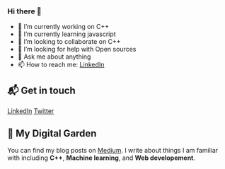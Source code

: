 ### Hi there 👋

- 🔭 I’m currently working on C++
- 🌱 I’m currently learning javascript
- 👯 I’m looking to collaborate on C++
- 🤔 I’m looking for help with Open sources
- 💬 Ask me about anything
- 📫 How to reach me:  [LinkedIn](https://www.linkedin.com/in/aj7t/)


## 📬 Get in touch

[LinkedIn](https://www.linkedin.com/in/aj7t/)
[Twitter](https://www.twitter.com/aj7t)
 


## 🌳 My Digital Garden

You can find my blog posts on [Medium](https://medium.com/@aj7t). I write about things I
am familiar with including **C++**, **Machine learning**, and **Web developement**.

 
